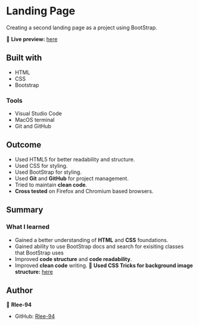 # Landing Page

Creating a second landing page as a project using BootStrap. 

🔗 **Live preview:** [here]()

## Built with
* HTML
* CSS
* Bootstrap

### Tools

* Visual Studio Code
* MacOS terminal
* Git and GitHub


## Outcome

* Used HTML5 for better readability and structure.
* Used CSS for styling. 
* Used BootStrap for styling.
* Used **Git** and **GitHub** for project management.
* Tried to maintain **clean code**.
* **Cross tested** on Firefox and Chromium based browsers.

## Summary

### What I learned

* Gained a better understanding of **HTML** and **CSS** foundations.
* Gained ability to use BootStrap docs and search for exisiting classes that BootStrap uses
* Improved **code structure** and **code readability**.
* Improved **clean code** writing.
🔗 **Used CSS Tricks for background image structure:** [here](https://css-tricks.com/perfect-full-page-background-image/) 


## Author

👤 **Rlee-94**
* GitHub: [Rlee-94](https://github.com/Rlee-94)